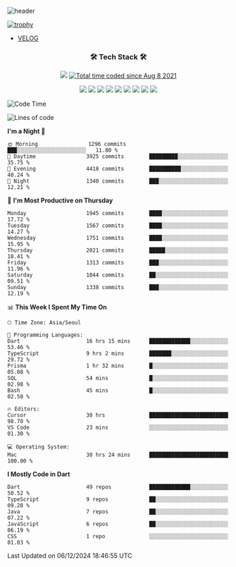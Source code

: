 <!--
**Ohgyuchan/Ohgyuchan** is a ✨ _special_ ✨ repository because its `README.md` (this file) appears on your GitHub profile.

Here are some ideas to get you started:

- 🔭 I’m currently working on ...
- 🌱 I’m currently learning ...
- 👯 I’m looking to collaborate on ...
- 🤔 I’m looking for help with ...
- 💬 Ask me about ...
- 📫 How to reach me: ...
- 😄 Pronouns: ...
- ⚡ Fun fact: ...
-->
![header](https://capsule-render.vercel.app/api?type=soft&color=auto&height=150&section=header&text=Ohgyuchan&fontSize=80&animation=twinkling)

[![trophy](https://github-profile-trophy.vercel.app/?username=Ohgyuchan&column=-1)](https://github.com/ryo-ma/github-profile-trophy)

<!-- ### Hi there 👋 -->
  * [VELOG](https://velog.io/@terman)



<h3 align="center"><b>🛠 Tech Stack 🛠</b></h3>

<p align="center">
<a href="https://hits.seeyoufarm.com"><img src="https://hits.seeyoufarm.com/api/count/incr/badge.svg?url=https%3A%2F%2Fgithub.com%2FOhgyuchan&count_bg=%2379C83D&title_bg=%23555555&icon=&icon_color=%23E7E7E7&title=visitors+%F0%9F%99%8C&edge_flat=false"/></a> <a href="https://wakatime.com/@9d35e6a9-2400-4e9b-b741-9597e6de1373"><img src="https://wakatime.com/badge/user/9d35e6a9-2400-4e9b-b741-9597e6de1373.svg" alt="Total time coded since Aug 8 2021" /></a></p>


<p align="center">
<img src="https://img.shields.io/badge/HTML5-E34F26?style=flat-square&logo=HTML5&logoColor=white"/></a>
<img src="https://img.shields.io/badge/CSS3-1572B6?style=flat-square&logo=CSS3&logoColor=white"/></a>
<img src="https://img.shields.io/badge/JavaScript-F7DF1E?style=flat-square&logo=JavaScript&logoColor=white"/></a>
<!-- <img src="https://img.shields.io/badge/Node.js-339933?style=flat-square&logo=Node.js&logoColor=white"/></a> &nbsp -->
<img src="https://img.shields.io/badge/Android-3DDC84?style=flat-square&logo=Android&logoColor=white"/></a> 
<img src="https://img.shields.io/badge/Flutter-02569B?style=flat-square&logo=Flutter&logoColor=white"></a> 
<img src="https://img.shields.io/badge/Dart-0175C2?style=flat-square&logo=Dart&logoColor=white"></a> 
<!-- <img src="https://img.shields.io/badge/R-0175C2?style=flat-square&logo=R&logoColor=white"></a> &nbsp -->
<!-- <img src="https://img.shields.io/badge/MongoDB-47A248?style=flat-square&logo=MongoDB&logoColor=white"/></a> &nbsp -->
<!-- <img src="https://img.shields.io/badge/MySQL-4479A1?style=flat-square&logo=MySQL&logoColor=white"/></a> &nbsp -->
<img src="https://img.shields.io/badge/c++-00599C?style=flat-square&logo=c%2B%2B&logoColor=white"/></a> 
<img src="https://img.shields.io/badge/python-0175C2?style=flat-square&logo=python&logoColor=white"></a> 
<img src="https://img.shields.io/badge/github-181717?style=flat-square&logo=github&logoColor=white"></a> 
<!-- <img src="https://img.shields.io/badge/unity-FCC624?style=flat-square&logo=unity&logoColor=black"></a>  -->
<!-- <img src="https://img.shields.io/badge/Amazon AWS-232F3E?style=flat-square&logo=Amazon%20AWS&logoColor=white"/></a> &nbsp -->
</p></b>

<!-- <h3 align="center"><b>⚡️ Stats ⚡️</b></h3> -->

<!-- ![Terman's GitHub stats](https://github-readme-stats.vercel.app/api?username=Ohgyuchan&count_private=true&show_icons=true&theme=buefy) -->
  
<!--START_SECTION:waka-->
![Code Time](http://img.shields.io/badge/Code%20Time-2%2C481%20hrs%2031%20mins-blue)

![Lines of code](https://img.shields.io/badge/From%20Hello%20World%20I%27ve%20Written-31.4%20million%20lines%20of%20code-blue)

**I'm a Night 🦉** 

```text
🌞 Morning                1296 commits        ███░░░░░░░░░░░░░░░░░░░░░░   11.80 % 
🌆 Daytime                3925 commits        █████████░░░░░░░░░░░░░░░░   35.75 % 
🌃 Evening                4418 commits        ██████████░░░░░░░░░░░░░░░   40.24 % 
🌙 Night                  1340 commits        ███░░░░░░░░░░░░░░░░░░░░░░   12.21 % 
```
📅 **I'm Most Productive on Thursday** 

```text
Monday                   1945 commits        ████░░░░░░░░░░░░░░░░░░░░░   17.72 % 
Tuesday                  1567 commits        ████░░░░░░░░░░░░░░░░░░░░░   14.27 % 
Wednesday                1751 commits        ████░░░░░░░░░░░░░░░░░░░░░   15.95 % 
Thursday                 2021 commits        █████░░░░░░░░░░░░░░░░░░░░   18.41 % 
Friday                   1313 commits        ███░░░░░░░░░░░░░░░░░░░░░░   11.96 % 
Saturday                 1044 commits        ██░░░░░░░░░░░░░░░░░░░░░░░   09.51 % 
Sunday                   1338 commits        ███░░░░░░░░░░░░░░░░░░░░░░   12.19 % 
```


📊 **This Week I Spent My Time On** 

```text
🕑︎ Time Zone: Asia/Seoul

💬 Programming Languages: 
Dart                     16 hrs 15 mins      █████████████░░░░░░░░░░░░   53.46 % 
TypeScript               9 hrs 2 mins        ███████░░░░░░░░░░░░░░░░░░   29.72 % 
Prisma                   1 hr 32 mins        █░░░░░░░░░░░░░░░░░░░░░░░░   05.08 % 
SQL                      54 mins             █░░░░░░░░░░░░░░░░░░░░░░░░   02.98 % 
Bash                     45 mins             █░░░░░░░░░░░░░░░░░░░░░░░░   02.50 % 

🔥 Editors: 
Cursor                   30 hrs              █████████████████████████   98.70 % 
VS Code                  23 mins             ░░░░░░░░░░░░░░░░░░░░░░░░░   01.30 % 

💻 Operating System: 
Mac                      30 hrs 24 mins      █████████████████████████   100.00 % 
```

**I Mostly Code in Dart** 

```text
Dart                     49 repos            █████████████░░░░░░░░░░░░   50.52 % 
TypeScript               9 repos             ██░░░░░░░░░░░░░░░░░░░░░░░   09.28 % 
Java                     7 repos             ██░░░░░░░░░░░░░░░░░░░░░░░   07.22 % 
JavaScript               6 repos             ██░░░░░░░░░░░░░░░░░░░░░░░   06.19 % 
CSS                      1 repo              ░░░░░░░░░░░░░░░░░░░░░░░░░   01.03 % 
```




 Last Updated on 06/12/2024 18:46:55 UTC
<!--END_SECTION:waka-->
